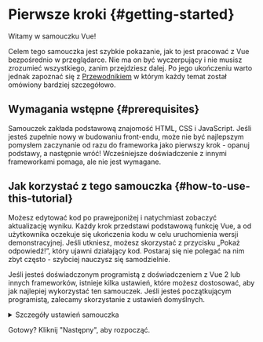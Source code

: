# Pierwsze kroki {#getting-started}

Witamy w samouczku Vue!

Celem tego samouczka jest szybkie pokazanie, jak to jest pracować z Vue bezpośrednio w przeglądarce. Nie ma on być wyczerpujący i nie musisz zrozumieć wszystkiego, zanim przejdziesz dalej. Po jego ukończeniu warto jednak zapoznać się z <a target="_blank" href="/guide/introduction.html">Przewodnikiem</a> w którym każdy temat został omówiony bardziej szczegółowo.

## Wymagania wstępne {#prerequisites}

Samouczek zakłada podstawową znajomość HTML, CSS i JavaScript. Jeśli jesteś zupełnie nowy w budowaniu front-endu, może nie być najlepszym pomysłem zaczynanie od razu do frameworka jako pierwszy krok - opanuj podstawy, a następnie wróć! Wcześniejsze doświadczenie z innymi frameworkami pomaga, ale nie jest wymagane.

## Jak korzystać z tego samouczka {#how-to-use-this-tutorial}

Możesz edytować kod <span class="wide">po prawej</span><span class="narrow">poniżej</span> i natychmiast zobaczyć aktualizację wyniku. Każdy krok przedstawi podstawową funkcję Vue, a od użytkownika oczekuje się ukończenia kodu w celu uruchomienia wersji demonstracyjnej. Jeśli utkniesz, możesz skorzystać z przycisku „Pokaż odpowiedź!”, który ujawni działający kod. Postaraj się nie polegać na nim zbyt często - szybciej nauczysz się samodzielnie.

Jeśli jesteś doświadczonym programistą z doświadczeniem z Vue 2 lub innych frameworków, istnieje kilka ustawień, które możesz dostosować, aby jak najlepiej wykorzystać ten samouczek. Jeśli jesteś początkującym programistą, zalecamy skorzystanie z ustawień domyślnych.

<details>
<summary>Szczegóły ustawień samouczka</summary>

- Vue oferuje dwa style API: Options API i Composition API. Ten samouczek został zaprojektowany tak, aby działał dla obu - możesz wybrać preferowany styl za pomocą przełączników  **Preferencje API** u góry. <a target="_blank" href="/guide/introduction.html#api-styles">Dowiedz się więcej o stylach API.</a>.

- Możesz także przełączać się między trybem SFC lub HTML. Ten pierwszy pokaże przykłady kodu w formacie <a target="_blank" href="/guide/introduction.html#single-file-components">Single-File Component</a> (SFC), który jest używany przez większość programistów, gdy używają Vue z krokiem kompilacji. Tryb HTML pokazuje użycie bez kroku kompilacji.

<div class="html">

:::tip
Jeśli zamierzasz używać trybu HTML bez kroku kompilacji we własnych aplikacjach, upewnij się, że zmieniłeś import na:

```js
import { ... } from 'vue/dist/vue.esm-bundler.js'
```

wewnątrz skryptów lub skonfiguruj narzędzie kompilacji, aby odpowiednio rozumiało `vue`. Przykładowa konfiguracja dla [Vite](https://vitejs.dev/):

```js [vite.config.js]
export default {
  resolve: {
    alias: {
      vue: 'vue/dist/vue.esm-bundler.js'
    }
  }
}
```

Więcej informacji można znaleźć w [sekcji przewodnika po narzędziach.](/guide/scaling-up/tooling.html#note-on-in-browser-template-compilation).
:::

</div>

</details>

Gotowy? Kliknij "Następny", aby rozpocząć.
